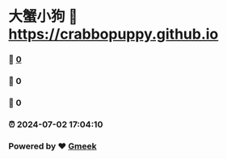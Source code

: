 # 大蟹小狗 :link: https://crabbopuppy.github.io 
### :page_facing_up: [0](https://crabbopuppy.github.io/tag.html) 
### :speech_balloon: 0 
### :hibiscus: 0 
### :alarm_clock: 2024-07-02 17:04:10 
### Powered by :heart: [Gmeek](https://github.com/Meekdai/Gmeek)
